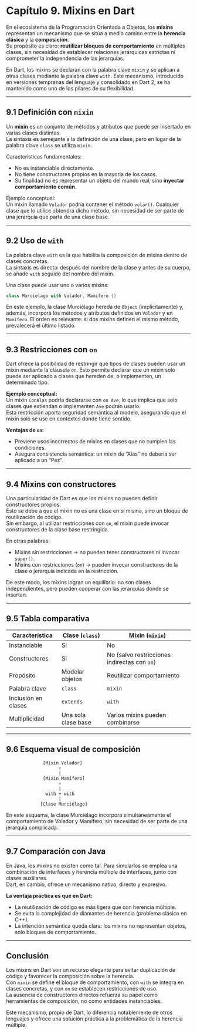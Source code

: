 # Capítulo 9. Mixins en Dart

En el ecosistema de la Programación Orientada a Objetos, los **mixins** representan un mecanismo que se sitúa a medio
camino entre la **herencia clásica** y la **composición**.  
Su propósito es claro: **reutilizar bloques de comportamiento** en múltiples clases, sin necesidad de establecer
relaciones jerárquicas estrictas ni comprometer la independencia de las jerarquías.

En Dart, los mixins se declaran con la palabra clave `mixin` y se aplican a otras clases mediante la palabra clave
`with`. Este mecanismo, introducido en versiones tempranas del lenguaje y consolidado en Dart 2, se ha mantenido como
uno de los pilares de su flexibilidad.

---

## 9.1 Definición con `mixin`

Un **mixin** es un conjunto de métodos y atributos que puede ser insertado en varias clases distintas.  
La sintaxis es semejante a la definición de una clase, pero en lugar de la palabra clave `class` se utiliza `mixin`.

Características fundamentales:

- No es instanciable directamente.
- No tiene constructores propios en la mayoría de los casos.
- Su finalidad no es representar un objeto del mundo real, sino **inyectar comportamiento común**.

Ejemplo conceptual:  
Un mixin llamado `Volador` podría contener el método `volar()`. Cualquier clase que lo utilice obtendrá dicho método,
sin necesidad de ser parte de una jerarquía que parta de una clase base.

---

## 9.2 Uso de `with`

La palabra clave `with` es la que habilita la composición de mixins dentro de clases concretas.  
La sintaxis es directa: después del nombre de la clase y antes de su cuerpo, se añade `with` seguido del nombre del
mixin.

Una clase puede usar uno o varios mixins:

```dart
class Murcielago with Volador, Mamifero {}
```

En este ejemplo, la clase Murciélago hereda de `Object` (implícitamente) y, además, incorpora los métodos y atributos
definidos en `Volador` y en `Mamífero`. El orden es relevante: si dos mixins definen el mismo método, prevalecerá el
último listado.

---

## 9.3 Restricciones con `on`

Dart ofrece la posibilidad de restringir qué tipos de clases pueden usar un mixin mediante la cláusula `on`. Esto
permite declarar que un mixin solo puede ser aplicado a clases que hereden de, o implementen, un determinado tipo.

**Ejemplo conceptual:**  
Un mixin `ConAlas` podría declararse con `on Ave`, lo que implica que solo clases que extiendan o implementen `Ave`
podrán usarlo.  
Esta restricción aporta seguridad semántica al modelo, asegurando que el mixin solo se use en contextos donde tiene
sentido.

**Ventajas de `on`:**

- Previene usos incorrectos de mixins en clases que no cumplen las condiciones.
- Asegura consistencia semántica: un mixin de “Alas” no debería ser aplicado a un “Pez”.

---

## 9.4 Mixins con constructores

Una particularidad de Dart es que los mixins no pueden definir constructores propios.  
Esto se debe a que el mixin no es una clase en sí misma, sino un bloque de reutilización de código.  
Sin embargo, al utilizar restricciones con `on`, el mixin puede invocar constructores de la clase base restringida.

En otras palabras:

- Mixins sin restricciones → no pueden tener constructores ni invocar `super()`.
- Mixins con restricciones (`on`) → pueden invocar constructores de la clase o jerarquía indicada en la restricción.

De este modo, los mixins logran un equilibrio: no son clases independientes, pero pueden cooperar con las jerarquías
donde se insertan.

---

## 9.5 Tabla comparativa

| Característica      | Clase (`class`)     | Mixin (`mixin`)                              |
|---------------------|---------------------|----------------------------------------------|
| Instanciable        | Sí                  | No                                           |
| Constructores       | Sí                  | No (salvo restricciones indirectas con `on`) |
| Propósito           | Modelar objetos     | Reutilizar comportamiento                    |
| Palabra clave       | `class`             | `mixin`                                      |
| Inclusión en clases | `extends`           | `with`                                       |
| Multiplicidad       | Una sola clase base | Varios mixins pueden combinarse              |

---

## 9.6 Esquema visual de composición

```
              [Mixin Volador]
                    ↑
                    |
              [Mixin Mamífero]
                    ↑
                    |
               with + with
                    |
             [Clase Murciélago]
```

En este esquema, la clase Murciélago incorpora simultáneamente el comportamiento de Volador y Mamífero, sin necesidad de
ser parte de una jerarquía complicada.

---

## 9.7 Comparación con Java

En Java, los mixins no existen como tal. Para simularlos se emplea una combinación de interfaces y herencia múltiple de
interfaces, junto con clases auxiliares.  
Dart, en cambio, ofrece un mecanismo nativo, directo y expresivo.

**La ventaja práctica es que en Dart:**

- La reutilización de código es más ligera que con herencia múltiple.
- Se evita la complejidad de diamantes de herencia (problema clásico en C++).
- La intención semántica queda clara: los mixins no representan objetos, solo bloques de comportamiento.

---

## Conclusión

Los mixins en Dart son un recurso elegante para evitar duplicación de código y favorecer la composición sobre la
herencia.  
Con `mixin` se define el bloque de comportamiento, con `with` se integra en clases concretas, y con `on` se establecen
restricciones de uso.  
La ausencia de constructores directos refuerza su papel como herramientas de composición, no como entidades
instanciables.

Este mecanismo, propio de Dart, lo diferencia notablemente de otros lenguajes y ofrece una solución práctica a la
problemática de la herencia múltiple.
